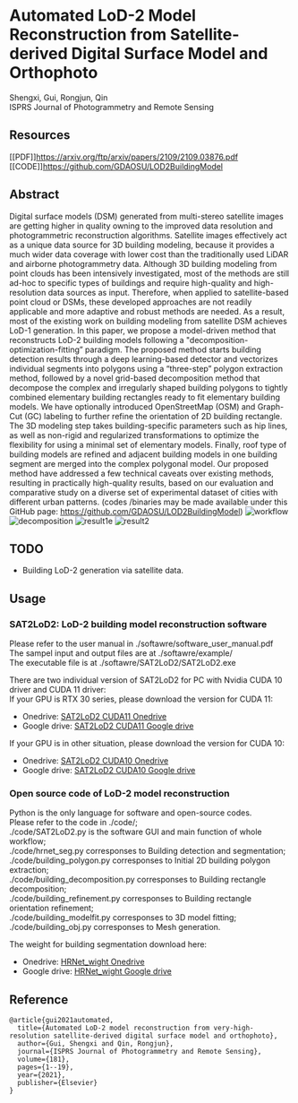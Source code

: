 # Automated LoD-2 Model Reconstruction from Satellite-derived Digital Surface Model and Orthophoto
Shengxi, Gui, Rongjun, Qin  
ISPRS Journal of Photogrammetry and Remote Sensing
## Resources
[[PDF]]https://arxiv.org/ftp/arxiv/papers/2109/2109.03876.pdf  
[[CODE]]https://github.com/GDAOSU/LOD2BuildingModel  
## Abstract
Digital surface models (DSM) generated from multi-stereo satellite images are getting higher in quality owning to the improved data resolution and photogrammetric reconstruction algorithms. Satellite images effectively act as a unique data source for 3D building modeling, because it provides a much wider data coverage with lower cost than the traditionally used LiDAR and airborne photogrammetry data. Although 3D building modeling from point clouds has been intensively investigated, most of the methods are still ad-hoc to specific types of buildings and require high-quality and high-resolution data sources as input. Therefore, when applied to satellite-based point cloud or DSMs, these developed approaches are not readily applicable and more adaptive and robust methods are needed. As a result, most of the existing work on building modeling from satellite DSM achieves LoD-1 generation. In this paper, we propose a model-driven method that reconstructs LoD-2 building models following a "decomposition-optimization-fitting” paradigm. The proposed method starts building detection results through a deep learning-based detector and vectorizes individual segments into polygons using a “three-step” polygon extraction method, followed by a novel grid-based decomposition method that decompose the complex and irregularly shaped building polygons to tightly combined elementary building rectangles ready to fit elementary building models. We have optionally introduced OpenStreetMap (OSM) and Graph-Cut (GC) labeling to further refine the orientation of 2D building rectangle. The 3D modeling step takes building-specific parameters such as hip lines, as well as non-rigid and regularized transformations to optimize the flexibility for using a minimal set of elementary models. Finally, roof type of building models are refined and adjacent building models in one building segment are merged into the complex polygonal model. Our proposed method have addressed a few technical caveats over existing methods, resulting in practically high-quality results, based on our evaluation and comparative study on a diverse set of experimental dataset of cities with different urban patterns. (codes /binaries may be made available under this GitHub page: https://github.com/GDAOSU/LOD2BuildingModel)
![workflow](https://user-images.githubusercontent.com/28346807/131371730-d22b7783-56aa-471c-b5aa-89858c9bd576.png)
![decomposition](https://user-images.githubusercontent.com/28346807/131371807-556fedbe-f7f6-4220-9814-0387d6a4678a.png)
![result1e](https://user-images.githubusercontent.com/28346807/131372200-ce1b5e2d-8382-4737-9491-1bda18c811c8.png)
![result2](https://user-images.githubusercontent.com/28346807/131372209-6319ef48-f592-4548-ad06-f5c28abeba5d.png)

## TODO

- Building LoD-2 generation via satellite data.


## Usage
### SAT2LoD2: LoD-2 building model reconstruction software
  
Please refer to the user manual in ./softawre/software_user_manual.pdf  
The sampel input and output files are at ./softawre/example/  
The executable file is at ./softawre/SAT2LoD2/SAT2LoD2.exe  

There are two individual version of SAT2LoD2 for PC with Nvidia CUDA 10 driver and CUDA 11 driver:  
If your GPU is RTX 30 series, please download the version for CUDA 11:   
- Onedrive: [SAT2LoD2 CUDA11 Onedrive](https://buckeyemailosu-my.sharepoint.com/:u:/g/personal/qin_324_osu_edu/EUAersQxRFpHtZPKUfnXTXYBXOn575uHZ97cdEZ_Wx_LHw?e=qaPbw9)  
- Google drive: [SAT2LoD2 CUDA11 Google drive](https://drive.google.com/file/d/1rA7SRPbSYFJwOBc7IfXxBgmUroTOZIOF/view?usp=sharing)  
  
If your GPU is in other situation, please download the version for CUDA 10:   
- Onedrive: [SAT2LoD2 CUDA10 Onedrive](https://buckeyemailosu-my.sharepoint.com/:u:/g/personal/qin_324_osu_edu/EWAmq2Rmr-lHuU9C6fRzsjcBJ7WvB0DRbXArBmXRaGt79w?e=1FyGGf)  
- Google drive: [SAT2LoD2 CUDA10 Google drive](https://drive.google.com/file/d/1t_4epCmaXPuZgHz3QenU-zfd7-vqrvKV/view?usp=sharing)  
  
### Open source code of LoD-2 model reconstruction
  
Python is the only language for software and open-source codes.  
Please refer to the code in ./code/;  
./code/SAT2LoD2.py is the software GUI and main function of whole workflow;  
./code/hrnet_seg.py corresponses to Building detection and segmentation;  
./code/building_polygon.py corresponses to Initial 2D building polygon extraction;  
./code/building_decomposition.py corresponses to Building rectangle decomposition;  
./code/building_refinement.py corresponses to Building rectangle orientation refinement;  
./code/building_modelfit.py corresponses to 3D model fitting;  
./code/building_obj.py corresponses to Mesh generation.  

The weight for building segmentation download here:   
- Onedrive: [HRNet_wight Onedrive](https://buckeyemailosu-my.sharepoint.com/:u:/g/personal/qin_324_osu_edu/EXWTkwmtb1lPqnkbo57Ttn8BfHcIFfzQPZ41naZBNO8rZA?e=Roocco)  
- Google drive: [HRNet_wight Google drive](https://drive.google.com/file/d/1ya8_t67mpYJl1E7_1GyqSgcBgzIgGQg1/view?usp=sharing)

## Reference
```
@article{gui2021automated,
  title={Automated LoD-2 model reconstruction from very-high-resolution satellite-derived digital surface model and orthophoto},
  author={Gui, Shengxi and Qin, Rongjun},
  journal={ISPRS Journal of Photogrammetry and Remote Sensing},
  volume={181},
  pages={1--19},
  year={2021},
  publisher={Elsevier}
}
```
